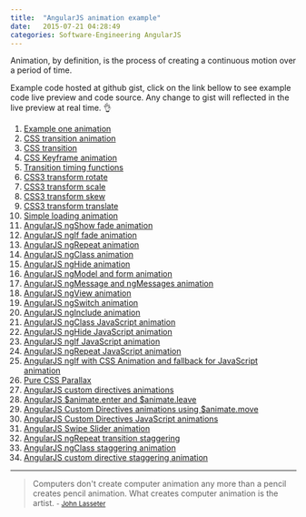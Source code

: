 ```yaml
---
title:  "AngularJS animation example"
date:   2015-07-21 04:28:49
categories: Software-Engineering AngularJS
---
```


Animation, by definition, is the process of creating a continuous motion over a period of time. 

Example code hosted at github gist, click on the link bellow to see example code live preview and code source. 
Any change to gist will reflected in the live preview at real time. :ok_hand:

1. [Example one animation](http://bl.ocks.org/anonymoussc/6710e4e0f8d76f7f1796)
2. [CSS transition animation](http://bl.ocks.org/anonymoussc/2effcf00c77abb963010)
3. [CSS transition](http://bl.ocks.org/anonymoussc/f921291d7c982002958e)
4. [CSS Keyframe animation](http://bl.ocks.org/anonymoussc/a5625fbd2a7ef2cc91a8)
5. [Transition timing functions](http://bl.ocks.org/anonymoussc/9f7a93079efce4e6f3ba)
6. [CSS3 transform rotate](http://bl.ocks.org/anonymoussc/e28d9b51450eaf3deee6)
7. [CSS3 transform scale](http://bl.ocks.org/anonymoussc/e1617048503784c26507)
8. [CSS3 transform skew](http://bl.ocks.org/anonymoussc/d6c7e2833d5df94385e7)
9. [CSS3 transform translate](http://bl.ocks.org/anonymoussc/014badd68516d1e96b8d)
10. [Simple loading animation](http://bl.ocks.org/anonymoussc/169db6816c28b88bbd57)
11. [AngularJS ngShow fade animation](http://bl.ocks.org/anonymoussc/a4f57a4a9acd8f77b968)
12. [AngularJS ngIf fade animation](http://bl.ocks.org/anonymoussc/54b18d0b61bd5a607b33)
13. [AngularJS ngRepeat animation](http://bl.ocks.org/anonymoussc/5d8e69f468fbe4630885)
14. [AngularJS ngClass animation](http://bl.ocks.org/anonymoussc/a5c7a6a55542503a30d9)
15. [AngularJS ngHide animation](http://bl.ocks.org/anonymoussc/2ac60b409914dd831204)
16. [AngularJS ngModel and form animation](http://bl.ocks.org/anonymoussc/fdf9710cfe26b70a8243)
17. [AngularJS ngMessage and ngMessages animation](http://bl.ocks.org/anonymoussc/7303d327525e13353dcc)
18. [AngularJS ngView animation](http://bl.ocks.org/anonymoussc/8f27751471ab16adff5c)
19. [AngularJS ngSwitch animation](http://bl.ocks.org/anonymoussc/7cffd47a6f150d59677a)
20. [AngularJS ngInclude animation](http://bl.ocks.org/anonymoussc/068568708c415a8bec9c)
21. [AngularJS ngClass JavaScript animation](http://bl.ocks.org/anonymoussc/9d4520bda37410da704b)
22. [AngularJS ngHide JavaScript animation](http://bl.ocks.org/anonymoussc/217295b3266e7b2e87ae)
23. [AngularJS ngIf JavaScript animation](http://bl.ocks.org/anonymoussc/c9bd9b01a1a4d1c5b9e4)
24. [AngularJS ngRepeat JavaScript animation](http://bl.ocks.org/anonymoussc/1835b3d04f8baaf7d105)
25. [AngularJS ngIf with CSS Animation and fallback for JavaScript animation](http://bl.ocks.org/anonymoussc/3ab4d42c9ef6a79fffd4)
26. [Pure CSS Parallax](http://bl.ocks.org/anonymoussc/0b9401f4e9d57a2b8a70)
27. [AngularJS custom directives animations](http://bl.ocks.org/anonymoussc/0118f93d3a33e64978ab)
28. [AngularJS $animate.enter and $animate.leave](http://bl.ocks.org/anonymoussc/a7d98ac791db8c69a3cc)
29. [AngularJS Custom Directives animations using $animate.move](http://bl.ocks.org/anonymoussc/d01bc7411b13a10f6087)
30. [AngularJS Custom Directives JavaScript animations](http://bl.ocks.org/anonymoussc/315c5fa58d4a818e02e1)
31. [AngularJS Swipe Slider animation](http://bl.ocks.org/anonymoussc/4f30d2563f5524ff618d)
32. [AngularJS ngRepeat transition staggering](http://bl.ocks.org/anonymoussc/a4b3ea7bccfbadaea99f)
33. [AngularJS ngClass staggering animation](http://bl.ocks.org/anonymoussc/4e1bcc9570102c38e73b)
34. [AngularJS custom directive staggering animation](http://bl.ocks.org/anonymoussc/6dac76558acaa4a790e6)


---
> Computers don't create computer animation any more than a pencil creates pencil animation. What creates computer animation is the artist. 
> <small>- [John Lasseter](http://www.brainyquote.com/quotes/quotes/j/johnlasset597738.html)</small>
